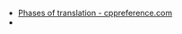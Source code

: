 - [Phases of translation - cppreference.com](https://en.cppreference.com/w/cpp/language/translation_phases)
-
